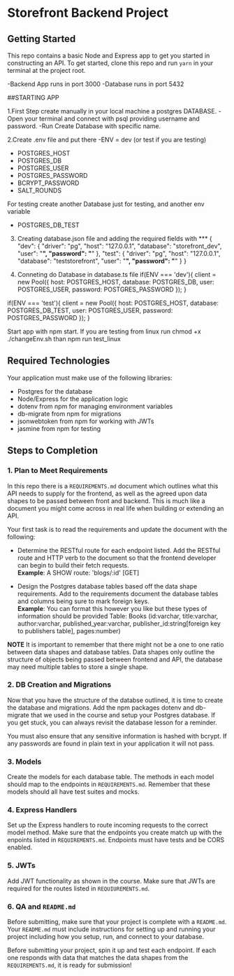 # Storefront Backend Project

## Getting Started

This repo contains a basic Node and Express app to get you started in constructing an API. To get started, clone this repo and run `yarn` in your terminal at the project root.

-Backend App runs in port 3000
-Database runs in port 5432

##STARTING APP



1.First Step create manually in your local machine a postgres DATABASE. 
    -Open your terminal and connect with psql providing  username and password. 
    -Run Create Database with specific name.

2.Create .env file and put there
-ENV = dev (or test if you are testing)
- POSTGRES_HOST
- POSTGRES_DB
- POSTGRES_USER
- POSTGRES_PASSWORD
- BCRYPT_PASSWORD
- SALT_ROUNDS

For testing create another Database just for testing, and another env variable
- POSTGRES_DB_TEST

3. Creating database.json file and adding the required fields with ***
{
  "dev": {
    "driver": "pg",
    "host": "127.0.0.1",
    "database": "storefront_dev",
    "user": "****",
    "password": "****"
  },
  "test": {
    "driver": "pg",
    "host": "127.0.0.1",
    "database": "teststorefront",
    "user": "****",
    "password": "****"
  }
}

4. Conneting do Database in database.ts file
if(ENV === 'dev'){
    client = new Pool({
        host: POSTGRES_HOST,
        database: POSTGRES_DB,
        user: POSTGRES_USER,
        password: POSTGRES_PASSWORD
    });
}

if(ENV === 'test'){
    client = new Pool({
        host: POSTGRES_HOST,
        database: POSTGRES_DB_TEST,
        user: POSTGRES_USER,
        password: POSTGRES_PASSWORD
    });
}

Start app with npm start.
If you are testing from linux run chmod +x ./changeEnv.sh  than npm run test_linux
## Required Technologies
Your application must make use of the following libraries:
- Postgres for the database
- Node/Express for the application logic
- dotenv from npm for managing environment variables
- db-migrate from npm for migrations
- jsonwebtoken from npm for working with JWTs
- jasmine from npm for testing

## Steps to Completion

### 1. Plan to Meet Requirements

In this repo there is a `REQUIREMENTS.md` document which outlines what this API needs to supply for the frontend, as well as the agreed upon data shapes to be passed between front and backend. This is much like a document you might come across in real life when building or extending an API. 

Your first task is to read the requirements and update the document with the following:
- Determine the RESTful route for each endpoint listed. Add the RESTful route and HTTP verb to the document so that the frontend developer can begin to build their fetch requests.    
**Example**: A SHOW route: 'blogs/:id' [GET] 

- Design the Postgres database tables based off the data shape requirements. Add to the requirements document the database tables and columns being sure to mark foreign keys.   
**Example**: You can format this however you like but these types of information should be provided
Table: Books (id:varchar, title:varchar, author:varchar, published_year:varchar, publisher_id:string[foreign key to publishers table], pages:number)

**NOTE** It is important to remember that there might not be a one to one ratio between data shapes and database tables. Data shapes only outline the structure of objects being passed between frontend and API, the database may need multiple tables to store a single shape. 

### 2.  DB Creation and Migrations

Now that you have the structure of the databse outlined, it is time to create the database and migrations. Add the npm packages dotenv and db-migrate that we used in the course and setup your Postgres database. If you get stuck, you can always revisit the database lesson for a reminder. 

You must also ensure that any sensitive information is hashed with bcrypt. If any passwords are found in plain text in your application it will not pass.

### 3. Models

Create the models for each database table. The methods in each model should map to the endpoints in `REQUIREMENTS.md`. Remember that these models should all have test suites and mocks.

### 4. Express Handlers

Set up the Express handlers to route incoming requests to the correct model method. Make sure that the endpoints you create match up with the enpoints listed in `REQUIREMENTS.md`. Endpoints must have tests and be CORS enabled. 

### 5. JWTs

Add JWT functionality as shown in the course. Make sure that JWTs are required for the routes listed in `REQUIUREMENTS.md`.

### 6. QA and `README.md`

Before submitting, make sure that your project is complete with a `README.md`. Your `README.md` must include instructions for setting up and running your project including how you setup, run, and connect to your database. 

Before submitting your project, spin it up and test each endpoint. If each one responds with data that matches the data shapes from the `REQUIREMENTS.md`, it is ready for submission!


